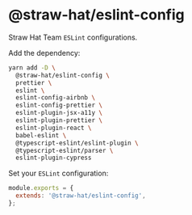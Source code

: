 # @straw-hat/eslint-config

Straw Hat Team `ESLint` configurations.

Add the dependency:

```bash
yarn add -D \
  @straw-hat/eslint-config \
  prettier \
  eslint \
  eslint-config-airbnb \
  eslint-config-prettier \
  eslint-plugin-jsx-a11y \
  eslint-plugin-prettier \
  eslint-plugin-react \
  babel-eslint \
  @typescript-eslint/eslint-plugin \
  @typescript-eslint/parser \
  eslint-plugin-cypress
```

Set your `ESLint` configuration:

```js
module.exports = {
  extends: '@straw-hat/eslint-config',
};
```
